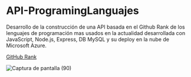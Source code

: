 # API-ProgramingLanguajes
Desarrollo de la construcción de una API basada en el Github Rank de los lenguajes de programación mas usados en la actualidad desarrollada con JavaScript, Node.js, Express, DB MySQL y su deploy en la nube de Microsoft Azure.

<a href="https://octoverse.github.com/2022/top-programming-languages#:~:text=Top%20languages%20used%20in%202022,place%20year%2Dover%2Dyear">GitHub Rank</a>

![Captura de pantalla (90)](https://user-images.githubusercontent.com/83617933/213369328-2ecb188f-6cf6-4ef6-aa29-0a83d72f6266.png)
